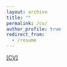 ```yaml
---
layout: archive
title: ""
permalink: /cv/
author_profile: true
redirect_from:
  - /resume
---
```


[[CV]](/files/CV_ShaonanWang-2024.3.4.pdf)
